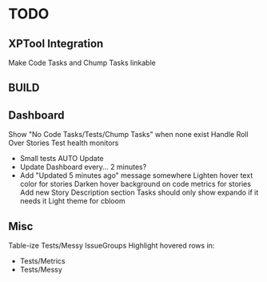 TODO
====


XPTool Integration
------------------
Make Code Tasks and Chump Tasks linkable


BUILD
-----


Dashboard
---------
Show "No Code Tasks/Tests/Chump Tasks" when none exist
Handle Roll Over Stories
Test health monitors
  - Small tests
AUTO Update
  - Update Dashboard every... 2 minutes?
  - Add "Updated 5 minutes ago" message somewhere
Lighten hover text color for stories
Darken hover background on code metrics for stories
Add new Story Description section
Tasks should only show expando if it needs it
Light theme for cbloom


Misc
----
Table-ize Tests/Messy IssueGroups
Highlight hovered rows in:
  - Tests/Metrics
  - Tests/Messy
